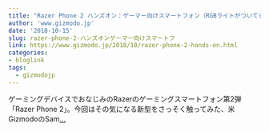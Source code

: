 ```yaml
---
title: "Razer Phone 2 ハンズオン：ゲーマー向けスマートフォン（RGBライトがついてるよ！）"
author: 'www.gizmodo.jp'
date: '2018-10-15'
slug: razer-phone-2-ハンズオンゲーマー向けスマートフ
link: https://www.gizmodo.jp/2018/10/razer-phone-2-hands-on.html
categories:
- bloglink
tags:
  - gizmodojp
---
```


ゲーミングデバイスでおなじみのRazerのゲーミングスマートフォン第2弾「Razer Phone 2」。今回はその気になる新型をさっそく触ってみた、米GizmodoのSam[... <i class="fas fa-external-link-alt"></i>](https://www.gizmodo.jp/2018/10/razer-phone-2-hands-on.html)

